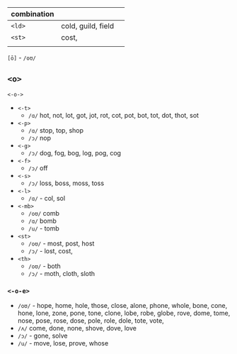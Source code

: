
| combination |                    |     |
| ----------- | ------------------ | --- |
| `<ld>`      | cold, guild, field |     |
| `<st>`      | cost,                    |     |
|             |                    |     |

`[ō]` -  `/oʊ/` 

## `<o>`

`<-o->`
- `<-t>`
	-  `/ɑ/`  hot, not, lot, got, jot, rot, cot, pot, bot, tot, dot, thot, sot
- `<-p>` 
	- `/ɑ/`  stop, top, shop
	- `/ɔ/` nop
- `<-g>`
	- `/ɔ/` dog, fog, bog, log, pog, cog
- `<-f>` 
	- `/ɔ/` off
 - `<-s>` 
	-  `/ɔ/` loss, boss, moss, toss
 - `<-l>` 
	 - `/ɑ/` - col, sol
 - `<-mb>`
	- `/oʊ/` comb
	- `/ɑ/` bomb
	- `/u/` - tomb
- `<st>`
	- `/oʊ/` - most, post, host
	- `/ɔ/` - lost, cost, 
- `<th>`
	- `/oʊ/` - both
	- `/ɔ/` - moth, cloth, sloth


### `<-o-e>`

- `/oʊ/` - hope, home, hole, those, close, alone, phone, whole, bone, cone, hone, lone, zone, pone, tone, clone, lobe, robe, globe, rove, dome, tome, nose, pose, rose, dose, pole, role, dole, tote, vote, 
- `/ʌ/` come, done, none, shove, dove, love
- `/ɔ/` - gone, solve
-  `/u/` - move, lose, prove, whose